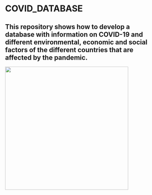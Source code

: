 # COVID_DATABASE
## This repository shows how to develop a database with information on COVID-19 and different environmental, economic and social factors of the different countries that are affected by the pandemic.
<img align = 'center' src='https://www.hoyesarte.com/wp-content/uploads/2020/03/covid-19.jpg' height = 400px>
